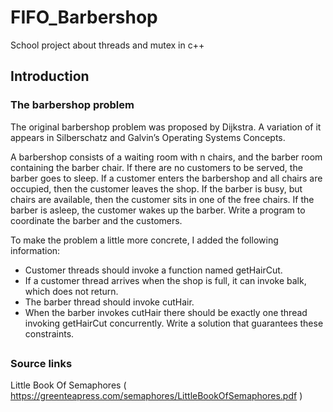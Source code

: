 # FIFO_Barbershop
School project about threads and mutex in c++

## Introduction

### The barbershop problem

The original barbershop problem was proposed by Dijkstra. A variation of it
appears in Silberschatz and Galvin’s Operating Systems Concepts.

A barbershop consists of a waiting room with n chairs, and the
barber room containing the barber chair. If there are no customers
to be served, the barber goes to sleep. If a customer enters the
barbershop and all chairs are occupied, then the customer leaves
the shop. If the barber is busy, but chairs are available, then the
customer sits in one of the free chairs. If the barber is asleep, the
customer wakes up the barber. Write a program to coordinate the
barber and the customers.

To make the problem a little more concrete, I added the following information:

- Customer threads should invoke a function named getHairCut.
- If a customer thread arrives when the shop is full, it can invoke balk,
which does not return.
- The barber thread should invoke cutHair.
- When the barber invokes cutHair there should be exactly one thread
invoking getHairCut concurrently.
Write a solution that guarantees these constraints.

## 

### Source links

Little Book Of Semaphores ( https://greenteapress.com/semaphores/LittleBookOfSemaphores.pdf )
